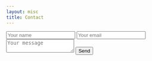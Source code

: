 ```yaml
---
layout: misc
title: Contact
---
```


<form id="contactform" action="https://formspree.io/ccardiff@dal.ca" method="POST">
    <input type="text" name="name" placeholder="Your name">
    <input type="email" name="_replyto" placeholder="Your email">
    <textarea name="message" placeholder="Your message"></textarea>
    <input type="hidden" name="_subject" value="Website contact" />
    <input type="text" name="_gotcha" style="display:none" />
    <input type="submit" value="Send">
</form>
